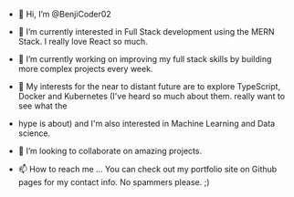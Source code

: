 - 👋 Hi, I’m @BenjiCoder02

- 👀 I’m currently interested in Full Stack development using the MERN Stack. I really love React so much. 

- 🌱 I’m currently working on improving my full stack skills by building more complex projects every week. 

- 🌱 My interests for the near to distant future are to explore TypeScript, Docker and Kubernetes (I've heard so much about them. really want to see what the 
-    hype is about) and I'm also interested in Machine Learning and Data science. 

- 💞️ I’m looking to collaborate on amazing projects. 

- 📫 How to reach me ... You can check out my portfolio site on Github pages for my contact info. No spammers please. ;)

<!---
BenjiCoder02/BenjiCoder02 is a ✨ special ✨ repository because its `README.md` (this file) appears on your GitHub profile.
You can click the Preview link to take a look at your changes.
--->
